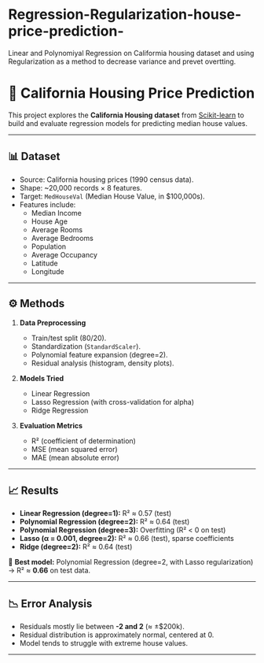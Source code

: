 # Regression-Regularization-house-price-prediction-
Linear and Polynomiyal Regression on Califormia housing dataset and using Regularization as a method to decrease variance and prevet overtting.

# 🏡 California Housing Price Prediction

This project explores the **California Housing dataset** from [Scikit-learn](https://scikit-learn.org/stable/datasets/real_world.html#california-housing-dataset) to build and evaluate regression models for predicting median house values.

---

## 📊 Dataset
- Source: California housing prices (1990 census data).
- Shape: ~20,000 records × 8 features.
- Target: `MedHouseVal` (Median House Value, in $100,000s).
- Features include:
  - Median Income  
  - House Age  
  - Average Rooms  
  - Average Bedrooms  
  - Population  
  - Average Occupancy  
  - Latitude  
  - Longitude  

---

## ⚙️ Methods
1. **Data Preprocessing**
   - Train/test split (80/20).
   - Standardization (`StandardScaler`).
   - Polynomial feature expansion (degree=2).
   - Residual analysis (histogram, density plots).

2. **Models Tried**
   - Linear Regression  
   - Lasso Regression (with cross-validation for alpha)  
   - Ridge Regression  

3. **Evaluation Metrics**
   - R² (coefficient of determination)  
   - MSE (mean squared error)  
   - MAE (mean absolute error)  

---

## 📈 Results
- **Linear Regression (degree=1):** R² ≈ 0.57 (test)
- **Polynomial Regression (degree=2):** R² ≈ 0.64 (test)
- **Polynomial Regression (degree=3):** Overfitting (R² < 0 on test)
- **Lasso (α = 0.001, degree=2):** R² ≈ 0.66 (test), sparse coefficients
- **Ridge (degree=2):** R² ≈ 0.64 (test)

🔎 **Best model:** Polynomial Regression (degree=2, with Lasso regularization) → R² ≈ **0.66** on test data.  

---

## 📉 Error Analysis
- Residuals mostly lie between **-2 and 2** (≈ ±$200k).  
- Residual distribution is approximately normal, centered at 0.  
- Model tends to struggle with extreme house values.  

---

